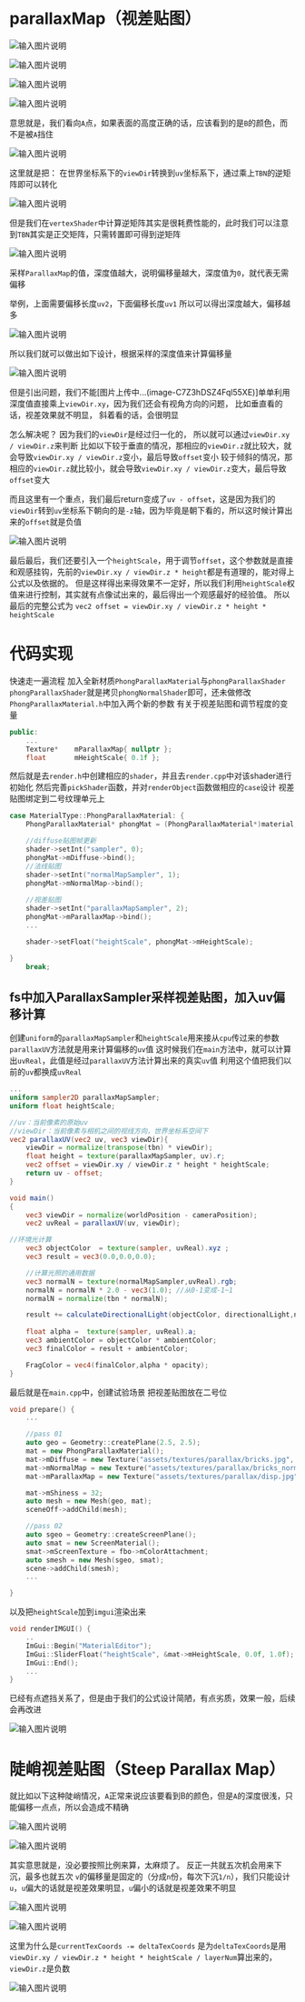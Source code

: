 # parallaxMap（视差贴图）

![输入图片说明](/imgs/2025-02-23/rPsFTtKYeXrFpMXZ.png)

![输入图片说明](/imgs/2025-02-23/3VpPJngGTiqt4g2n.png)

![输入图片说明](/imgs/2025-02-23/0wWkfQm80XqQbtiH.png)

![输入图片说明](/imgs/2025-02-23/Xv2898RFWuo9cSNO.png)

意思就是，我们看向`A`点，如果表面的高度正确的话，应该看到的是`B`的颜色，而不是被`A`挡住

![输入图片说明](/imgs/2025-02-23/cCgN4I48Utz9goKC.png)

这里就是把：
在世界坐标系下的`viewDir`转换到`uv`坐标系下，通过乘上`TBN`的逆矩阵即可以转化

![输入图片说明](/imgs/2025-02-23/Hn6lVqclPSR99ftD.png)

但是我们在`vertexShader`中计算逆矩阵其实是很耗费性能的，此时我们可以注意到`TBN`其实是正交矩阵，只需转置即可得到逆矩阵

![输入图片说明](/imgs/2025-02-23/FjpBv3Qqk5MwoqY6.png)

采样`ParallaxMap`的值，深度值越大，说明偏移量越大，深度值为`0`，就代表无需偏移

举例，上面需要偏移长度`uv2`，下面偏移长度`uv1`
所以可以得出深度越大，偏移越多

![输入图片说明](/imgs/2025-02-23/UlaObhQLnXy4WOka.png)

所以我们就可以做出如下设计，根据采样的深度值来计算偏移量

![输入图片说明](/imgs/2025-02-23/gXonZyzy8JtPObMC.png)

但是引出问题，我们不能[图片上传中...(image-C7Z3hDSZ4Fql55XE)]单单利用深度值直接乘上`viewDir.xy`，因为我们还会有视角方向的问题，
比如垂直看的话，视差效果就不明显，
斜着看的话，会很明显

怎么解决呢？
因为我们的`viewDir`是经过归一化的，
所以就可以通过`viewDir.xy / viewDir.z`来判断
比如以下较于垂直的情况，那相应的`viewDir.z`就比较大，就会导致`viewDir.xy / viewDir.z`变小，最后导致`offset`变小
较于倾斜的情况，那相应的`viewDir.z`就比较小，就会导致`viewDir.xy / viewDir.z`变大，最后导致`offset`变大

而且这里有一个重点，我们最后return变成了`uv - offset`，这是因为我们的`viewDir`转到`uv`坐标系下朝向的是`-z`轴，因为毕竟是朝下看的，所以这时候计算出来的`offset`就是负值

![输入图片说明](/imgs/2025-02-23/c16YzMNSoPcNbcSP.png)

最后最后，我们还要引入一个`heightScale`，用于调节`offset`，这个参数就是直接和观感挂钩，先前的`viewDir.xy / viewDir.z * height`都是有道理的，能对得上公式以及依据的。
但是这样得出来得效果不一定好，所以我们利用`heightScale`权值来进行控制，其实就有点像试出来的，最后得出一个观感最好的经验值。
所以最后的完整公式为
`vec2 offset = viewDir.xy / viewDir.z * height * heightScale`

# 代码实现
快速走一遍流程
加入全新材质`PhongParallaxMaterial`与`phongParallaxShader`
`phongParallaxShader`就是拷贝`phongNormalShader`即可，还未做修改
`PhongParallaxMaterial.h`中加入两个新的参数
有关于视差贴图和调节程度的变量
```cpp
public:
	...
	Texture*	mParallaxMap{ nullptr };
	float		mHeightScale{ 0.1f };
```
然后就是去`render.h`中创建相应的`shader`，并且去`render.cpp`中对该shader进行初始化
然后完善`pickShader`函数，并对`renderObject`函数做相应的`case`设计
视差贴图绑定到二号纹理单元上
```cpp
case MaterialType::PhongParallaxMaterial: {
	PhongParallaxMaterial* phongMat = (PhongParallaxMaterial*)material;

	//diffuse贴图帧更新
	shader->setInt("sampler", 0);
	phongMat->mDiffuse->bind();
	//法线贴图
	shader->setInt("normalMapSampler", 1);
	phongMat->mNormalMap->bind();
	
	//视差贴图
	shader->setInt("parallaxMapSampler", 2);
	phongMat->mParallaxMap->bind();
	...

	shader->setFloat("heightScale", phongMat->mHeightScale);

}
	break;
```
## fs中加入ParallaxSampler采样视差贴图，加入uv偏移计算
创建`uniform`的`parallaxMapSampler`和`heightScale`用来接从`cpu`传过来的参数
`parallaxUV`方法就是用来计算偏移的`uv`值
这时候我们在`main`方法中，就可以计算出`uvReal`，此值是经过`parallaxUV`方法计算出来的真实`uv`值
利用这个值把我们以前的`uv`都换成`uvReal`
```glsl
...
uniform sampler2D parallaxMapSampler;
uniform float heightScale;

//uv：当前像素的原始uv
//viewDir：当前像素与相机之间的视线方向，世界坐标系空间下
vec2 parallaxUV(vec2 uv, vec3 viewDir){
	viewDir = normalize(transpose(tbn) * viewDir);
	float height = texture(parallaxMapSampler, uv).r;
	vec2 offset = viewDir.xy / viewDir.z * height * heightScale;
	return uv - offset; 
}

void main()
{
	vec3 viewDir = normalize(worldPosition - cameraPosition);
	vec2 uvReal = parallaxUV(uv, viewDir);

//环境光计算
	vec3 objectColor  = texture(sampler, uvReal).xyz ;
	vec3 result = vec3(0.0,0.0,0.0);

	//计算光照的通用数据
	vec3 normalN = texture(normalMapSampler,uvReal).rgb;
	normalN = normalN * 2.0 - vec3(1.0); //从0-1变成-1~1
	normalN = normalize(tbn * normalN);

	result += calculateDirectionalLight(objectColor, directionalLight,normalN, viewDir);
	
	float alpha =  texture(sampler, uvReal).a;
	vec3 ambientColor = objectColor * ambientColor;
	vec3 finalColor = result + ambientColor;

	FragColor = vec4(finalColor,alpha * opacity);
}
```
最后就是在`main.cpp`中，创建试验场景
把视差贴图放在二号位
```cpp
void prepare() {
	...

	//pass 01
	auto geo = Geometry::createPlane(2.5, 2.5);
	mat = new PhongParallaxMaterial();
	mat->mDiffuse = new Texture("assets/textures/parallax/bricks.jpg", 0, GL_SRGB_ALPHA);
	mat->mNormalMap = new Texture("assets/textures/parallax/bricks_normal.jpg", 1);
	mat->mParallaxMap = new Texture("assets/textures/parallax/disp.jpg", 2);

	mat->mShiness = 32;
	auto mesh = new Mesh(geo, mat);
	sceneOff->addChild(mesh);

	//pass 02
	auto sgeo = Geometry::createScreenPlane();
	auto smat = new ScreenMaterial();
	smat->mScreenTexture = fbo->mColorAttachment;
	auto smesh = new Mesh(sgeo, smat);
	scene->addChild(smesh);
	...

}
```
以及把`heightScale`加到`imgui`渲染出来
```cpp
void renderIMGUI() {
	..
	ImGui::Begin("MaterialEditor");
	ImGui::SliderFloat("heightScale", &mat->mHeightScale, 0.0f, 1.0f);
	ImGui::End();
	...
}
```
已经有点遮挡关系了，但是由于我们的公式设计简陋，有点劣质，效果一般，后续会再改进

![输入图片说明](/imgs/2025-02-23/70LETwhuuoYT8zMP.png)

# 陡峭视差贴图（Steep Parallax Map）
就比如以下这种陡峭情况，`A`正常来说应该要看到B的颜色，但是`A`的深度很浅，只能偏移一点点，所以会造成不精确

![输入图片说明](/imgs/2025-02-24/qOmdYi7VQbahB8Nv.png)

![输入图片说明](/imgs/2025-02-24/lL3eNRIhiy3lYKcu.png)

其实意思就是，没必要按照比例来算，太麻烦了。
反正一共就五次机会用来下沉，最多也就五次
`v`的偏移量是固定的（分成`n`份，每次下沉`1/n`），我们只能设计`u`，`u`偏大的话就是视差效果明显，`u`偏小的话就是视差效果不明显

![输入图片说明](/imgs/2025-02-24/4SfdtMBw0uEs9DmA.png)

![输入图片说明](/imgs/2025-02-24/QBuWRr1OBGP49vLP.png)

这里为什么是`currentTexCoords -= deltaTexCoords`
是为`deltaTexCoords`是用`viewDir.xy / viewDir.z * height * heightScale / layerNum`算出来的，`viewDir.z`是负数

![输入图片说明](/imgs/2025-02-24/LQpENVWnBR6V9krv.png)
<!--stackedit_data:
eyJoaXN0b3J5IjpbNjg2MDk1MDgsLTIwNTczMTIxNTYsLTEwNj
AyMzE5NzcsMjI1NTIzOTM3LDIwNDg4ODQwNDUsLTc0Njc5NzI0
NSw2ODQwMTUwOTEsLTE0Mzg0MTM0OTgsLTE4MzEwMjkxMzYsLT
EzNDU5Njg2MDIsMTI4NjMxMTI4MSwyMzc2ODIwNTYsLTEzODI3
OTg3MTEsLTEzMDI3OTU4NjYsLTIwOTQ5OTYwNjBdfQ==
-->